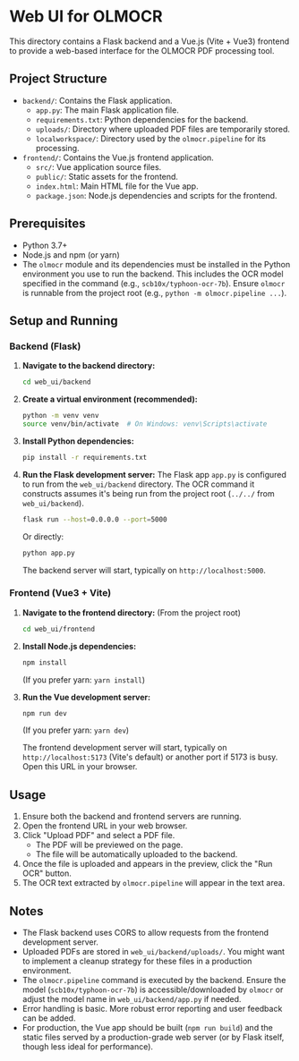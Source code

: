 # Web UI for OLMOCR

This directory contains a Flask backend and a Vue.js (Vite + Vue3) frontend
to provide a web-based interface for the OLMOCR PDF processing tool.

## Project Structure

- `backend/`: Contains the Flask application.
  - `app.py`: The main Flask application file.
  - `requirements.txt`: Python dependencies for the backend.
  - `uploads/`: Directory where uploaded PDF files are temporarily stored.
  - `localworkspace/`: Directory used by the `olmocr.pipeline` for its processing.
- `frontend/`: Contains the Vue.js frontend application.
  - `src/`: Vue application source files.
  - `public/`: Static assets for the frontend.
  - `index.html`: Main HTML file for the Vue app.
  - `package.json`: Node.js dependencies and scripts for the frontend.

## Prerequisites

- Python 3.7+
- Node.js and npm (or yarn)
- The `olmocr` module and its dependencies must be installed in the Python environment you use to run the backend. This includes the OCR model specified in the command (e.g., `scb10x/typhoon-ocr-7b`). Ensure `olmocr` is runnable from the project root (e.g., `python -m olmocr.pipeline ...`).

## Setup and Running

### Backend (Flask)

1.  **Navigate to the backend directory:**
    ```bash
    cd web_ui/backend
    ```

2.  **Create a virtual environment (recommended):**
    ```bash
    python -m venv venv
    source venv/bin/activate  # On Windows: venv\Scripts\activate
    ```

3.  **Install Python dependencies:**
    ```bash
    pip install -r requirements.txt
    ```

4.  **Run the Flask development server:**
    The Flask app `app.py` is configured to run from the `web_ui/backend` directory.
    The OCR command it constructs assumes it's being run from the project root (`../../` from `web_ui/backend`).
    ```bash
    flask run --host=0.0.0.0 --port=5000
    ```
    Or directly:
    ```bash
    python app.py
    ```
    The backend server will start, typically on `http://localhost:5000`.

### Frontend (Vue3 + Vite)

1.  **Navigate to the frontend directory:**
    (From the project root)
    ```bash
    cd web_ui/frontend
    ```

2.  **Install Node.js dependencies:**
    ```bash
    npm install
    ```
    (If you prefer yarn: `yarn install`)

3.  **Run the Vue development server:**
    ```bash
    npm run dev
    ```
    (If you prefer yarn: `yarn dev`)

    The frontend development server will start, typically on `http://localhost:5173` (Vite's default) or another port if 5173 is busy. Open this URL in your browser.

## Usage

1.  Ensure both the backend and frontend servers are running.
2.  Open the frontend URL in your web browser.
3.  Click "Upload PDF" and select a PDF file.
    - The PDF will be previewed on the page.
    - The file will be automatically uploaded to the backend.
4.  Once the file is uploaded and appears in the preview, click the "Run OCR" button.
5.  The OCR text extracted by `olmocr.pipeline` will appear in the text area.

## Notes

-   The Flask backend uses CORS to allow requests from the frontend development server.
-   Uploaded PDFs are stored in `web_ui/backend/uploads/`. You might want to implement a cleanup strategy for these files in a production environment.
-   The `olmocr.pipeline` command is executed by the backend. Ensure the model (`scb10x/typhoon-ocr-7b`) is accessible/downloaded by `olmocr` or adjust the model name in `web_ui/backend/app.py` if needed.
-   Error handling is basic. More robust error reporting and user feedback can be added.
-   For production, the Vue app should be built (`npm run build`) and the static files served by a production-grade web server (or by Flask itself, though less ideal for performance).
